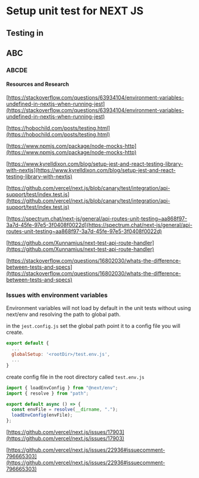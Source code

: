 # Setup unit test for NEXT JS

## Testing in

## ABC

### ABCDE

#### Resources and Research

[https://stackoverflow.com/questions/63934104/environment-variables-undefined-in-nextjs-when-running-jest](https://stackoverflow.com/questions/63934104/environment-variables-undefined-in-nextjs-when-running-jest)

[https://hobochild.com/posts/testing.html](https://hobochild.com/posts/testing.html)

[https://www.npmjs.com/package/node-mocks-http](https://www.npmjs.com/package/node-mocks-http)

[https://www.kyrelldixon.com/blog/setup-jest-and-react-testing-library-with-nextjs](https://www.kyrelldixon.com/blog/setup-jest-and-react-testing-library-with-nextjs)

[https://github.com/vercel/next.js/blob/canary/test/integration/api-support/test/index.test.js](https://github.com/vercel/next.js/blob/canary/test/integration/api-support/test/index.test.js)

[https://spectrum.chat/next-js/general/api-routes-unit-testing~aa868f97-3a7d-45fe-97e5-3f0408f0022d](https://spectrum.chat/next-js/general/api-routes-unit-testing~aa868f97-3a7d-45fe-97e5-3f0408f0022d)

[https://github.com/Xunnamius/next-test-api-route-handler](https://github.com/Xunnamius/next-test-api-route-handler)

[https://stackoverflow.com/questions/16802030/whats-the-difference-between-tests-and-specs](https://stackoverflow.com/questions/16802030/whats-the-difference-between-tests-and-specs)

### Issues with environment variables

Environment variables will not load by default in the unit tests without using next/env and resolving the path to global path.

in the `jest.config.js` set the global path point it to a config file you will create.

```js
export default {
  ...
  globalSetup: '<rootDir>/test.env.js',
  ...
}
```

create config file in the root directory called `test.env.js`

```js
import { loadEnvConfig } from "@next/env";
import { resolve } from "path";

export default async () => {
  const envFile = resolve(__dirname, ".");
  loadEnvConfig(envFile);
};
```

[https://github.com/vercel/next.js/issues/17903](https://github.com/vercel/next.js/issues/17903)

[https://github.com/vercel/next.js/issues/22936#issuecomment-796665303](https://github.com/vercel/next.js/issues/22936#issuecomment-796665303)
